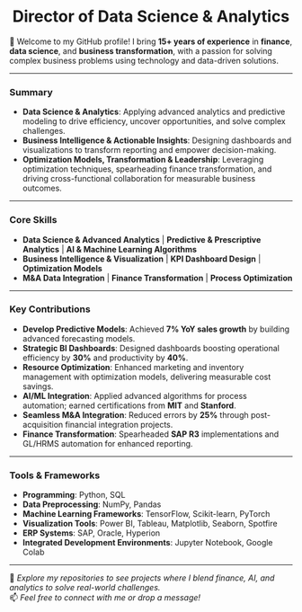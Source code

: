 <h1 align="center">Director of Data Science & Analytics</h1>

👋 Welcome to my GitHub profile! I bring **15+ years of experience** in **finance**, **data science**, and **business transformation**, with a passion for solving complex business problems using technology and data-driven solutions.

---

### **Summary**
- **Data Science & Analytics**: Applying advanced analytics and predictive modeling to drive efficiency, uncover opportunities, and solve complex challenges.
- **Business Intelligence & Actionable Insights**: Designing dashboards and visualizations to transform reporting and empower decision-making.
- **Optimization Models, Transformation & Leadership**: Leveraging optimization techniques, spearheading finance transformation, and driving cross-functional collaboration for measurable business outcomes.

---

### **Core Skills**
- **Data Science & Advanced Analytics** | **Predictive & Prescriptive Analytics** | **AI & Machine Learning Algorithms**  
- **Business Intelligence & Visualization** | **KPI Dashboard Design** | **Optimization Models**  
- **M&A Data Integration** | **Finance Transformation** | **Process Optimization**  

---

### **Key Contributions**
- **Develop Predictive Models**: Achieved **7% YoY sales growth** by building advanced forecasting models.  
- **Strategic BI Dashboards**: Designed dashboards boosting operational efficiency by **30%** and productivity by **40%**.  
- **Resource Optimization**: Enhanced marketing and inventory management with optimization models, delivering measurable cost savings.  
- **AI/ML Integration**: Applied advanced algorithms for process automation; earned certifications from **MIT** and **Stanford**.  
- **Seamless M&A Integration**: Reduced errors by **25%** through post-acquisition financial integration projects.  
- **Finance Transformation**: Spearheaded **SAP R3** implementations and GL/HRMS automation for enhanced reporting.

---

### **Tools & Frameworks**
- **Programming**: Python, SQL  
- **Data Preprocessing**: NumPy, Pandas  
- **Machine Learning Frameworks**: TensorFlow, Scikit-learn, PyTorch  
- **Visualization Tools**: Power BI, Tableau, Matplotlib, Seaborn, Spotfire  
- **ERP Systems**: SAP, Oracle, Hyperion  
- **Integrated Development Environments**: Jupyter Notebook, Google Colab  

---

🌟 _Explore my repositories to see projects where I blend finance, AI, and analytics to solve real-world challenges._  
📫 _Feel free to connect with me or drop a message!_
